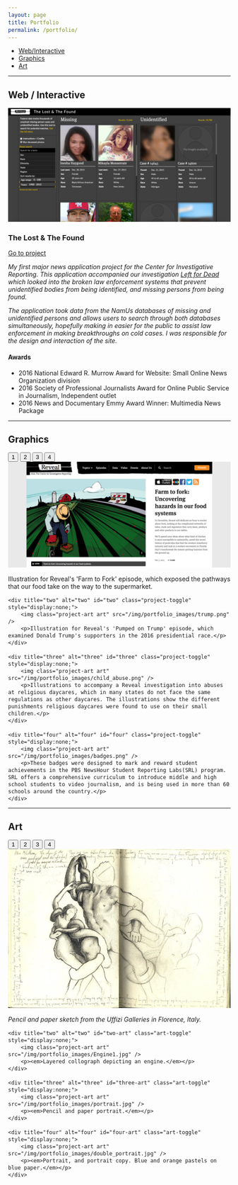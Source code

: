 ```yaml
---
layout: page
title: Portfolio
permalink: /portfolio/
---
```


<ul class="nav nav-pills">
  <li role="presentation" class="active"><a href="#interactive">Web/Interactive</a></li>
  <li role="presentation"><a href="#graphics">Graphics</a></li>
  <li role="presentation"><a href="#art">Art</a></li>
</ul>

---

<a class="anchor" name="interactive"></a>

## Web / Interactive

![alttext](/img/portfolio_images/lostandfound.png)

### The Lost & The Found

[Go to project](http://lostandfound.revealnews.org)

*My first major news application project for the Center for Investigative Reporting. This application accompanied our investigation [Left for Dead](http://revealnews.org/leftfordead) which looked into the broken law enforcement systems that prevent unidentified bodies from being identified, and missing persons from being found.*

*The application took data from the NamUs databases of missing and unidentified persons and allows users to search through both databases simultaneously, hopefully making in easier for the public to assist law enforcement in making breakthroughs on cold cases. I was responsible for the design and interaction of the site.*

#### Awards
-   2016 National Edward R. Murrow Award for Website: Small Online News Organization division
-   2016 Society of Professional Journalists Award for Online Public Service in Journalism, Independent outlet
-   2016 News and Documentary Emmy Award Winner: Multimedia News Package

---

<a class="anchor" name="graphics"></a>

## Graphics

<div class='row'>
      <div class="btn-group">
        <button class="btn btn-primary project-toggler active" type="button" data-switch-set="graphics-slider" data-target="#one">1</button>
        <button class="btn btn-primary project-toggler" type="button" data-switch-set="grant-project-set" data-target="#two">2</button>
        <button class="btn btn-primary project-toggler" type="button" data-switch-set="grant-project-set" data-target="#three">3</button>
        <button class="btn btn-primary project-toggler" type="button" data-switch-set="grant-project-set" data-target="#four">4</button>
      </div>
</div>

<div class="graphics-slider">
    <div title="one" alt="one" id="one" class="project-toggle">
        <img class="project-art art" src="/img/portfolio_images/food_illo.png" />
        <p>Illustration for Reveal's 'Farm to Fork' episode, which exposed the pathways that our food take on the way to the supermarket.</p>
    </div>

    <div title="two" alt="two" id="two" class="project-toggle" style="display:none;">
        <img class="project-art art" src="/img/portfolio_images/trump.png" />
        <p>Illustration for Reveal's 'Pumped on Trump' episode, which examined Donald Trump's supporters in the 2016 presidential race.</p>
    </div>

    <div title="three" alt="three" id="three" class="project-toggle" style="display:none;">
        <img class="project-art art" src="/img/portfolio_images/child_abuse.png" />
        <p>Illustrations to accompany a Reveal investigation into abuses at religious daycares, which in many states do not face the same regulations as other daycares. The illustrations show the different punishments religious daycares were found to use on their small children.</p>
    </div>

    <div title="four" alt="four" id="four" class="project-toggle" style="display:none;">
        <img class="project-art art" src="/img/portfolio_images/badges.png" />
        <p>These badges were designed to mark and reward student achievements in the PBS NewsHour Student Reporting Labs(SRL) program. SRL offers a comprehensive curriculum to introduce middle and high school students to video journalism, and is being used in more than 60 schools around the country.</p>
    </div>

</div>

---

<a class="anchor" name="art"></a>

## Art

<div class='row'>
      <div class="btn-group">
        <button class="btn btn-primary art-toggler active" type="button" data-switch-set="art-slider" data-target="#one-art">1</button>
        <button class="btn btn-primary art-toggler" type="button" data-switch-set="art-slider" data-target="#two-art">2</button>
        <button class="btn btn-primary art-toggler" type="button" data-switch-set="art-slider" data-target="#three-art">3</button>
        <button class="btn btn-primary art-toggler" type="button" data-switch-set="art-slider" data-target="#four-art">4</button>
      </div>
</div>

<div class="art-slider">
    <div title="one" alt="one" id="one-art" class="art-toggle">
        <img class="project-art art" src="/img/portfolio_images/florence_sketch1.jpg" />
        <p><em>Pencil and paper sketch from the Uffizi Galleries in Florence, Italy.</em></p>
    </div>

    <div title="two" alt="two" id="two-art" class="art-toggle" style="display:none;">
        <img class="project-art art" src="/img/portfolio_images/Engine1.jpg" />
        <p><em>Layered collograph depicting an engine.</em></p>
    </div>

    <div title="three" alt="three" id="three-art" class="art-toggle" style="display:none;">
        <img class="project-art art" src="/img/portfolio_images/portrait.jpg" />
        <p><em>Pencil and paper portrait.</em></p>
    </div>

    <div title="four" alt="four" id="four-art" class="art-toggle" style="display:none;">
        <img class="project-art art" src="/img/portfolio_images/double_portrait.jpg" />
        <p><em>Portrait, and portrait copy. Blue and orange pastels on blue paper.</em></p>
    </div>

</div>
